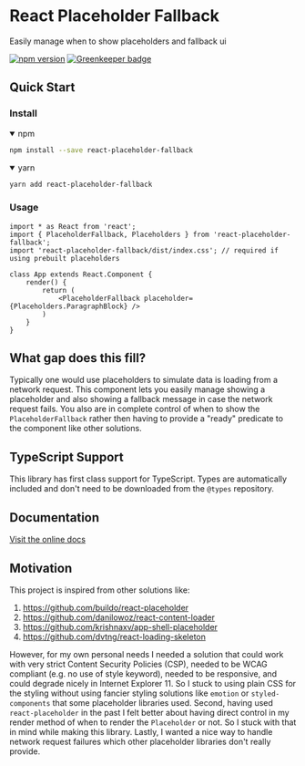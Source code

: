 # React Placeholder Fallback

Easily manage when to show placeholders and fallback ui

[![npm version](http://img.shields.io/npm/v/react-placeholder-fallback.svg)](https://npmjs.org/package/react-placeholder-fallback "View this project on npm") [![Greenkeeper badge](https://badges.greenkeeper.io/Weffe/react-placeholder-fallback.svg)](https://greenkeeper.io/)

## Quick Start

### Install

<details open>
<summary>npm</summary>

```bash
npm install --save react-placeholder-fallback
```
</details>

<details open>
<summary>yarn</summary>

```bash
yarn add react-placeholder-fallback
```
</details>

### Usage

```JSX
import * as React from 'react';
import { PlaceholderFallback, Placeholders } from 'react-placeholder-fallback';
import 'react-placeholder-fallback/dist/index.css'; // required if using prebuilt placeholders

class App extends React.Component {
    render() {
        return (
            <PlaceholderFallback placeholder={Placeholders.ParagraphBlock} />
        )
    }
}
```

## What gap does this fill?

Typically one would use placeholders to simulate data is loading from a network request. This component lets you easily manage showing a placeholder and also showing a fallback message in case the network request fails. You also are in complete control of when to show the `PlaceholderFallback` rather then having to provide a "ready" predicate to the component like other solutions.

## TypeScript Support

This library has first class support for TypeScript. Types are automatically included and don't need to be downloaded from the `@types` repository.

## Documentation

[Visit the online docs](https://react-placeholder-fallback.netlify.com/)

## Motivation

This project is inspired from other solutions like:
    
1. https://github.com/buildo/react-placeholder
2. https://github.com/danilowoz/react-content-loader
3. https://github.com/krishnaxv/app-shell-placeholder
4. https://github.com/dvtng/react-loading-skeleton

However, for my own personal needs I needed a solution that could work with very strict Content Security Policies (CSP), needed to be WCAG compliant (e.g. no use of style keyword), needed to be responsive, and could degrade nicely in Internet Explorer 11. So I stuck to using plain CSS for the styling without using fancier styling solutions like `emotion` or `styled-components` that some placeholder libraries used. Second, having used `react-placeholder` in the past I felt better about having direct control in my render method of when to render the `Placeholder` or not. So I stuck with that in mind while making this library. Lastly, I wanted a nice way to handle network request failures which other placeholder libraries don't really provide.
